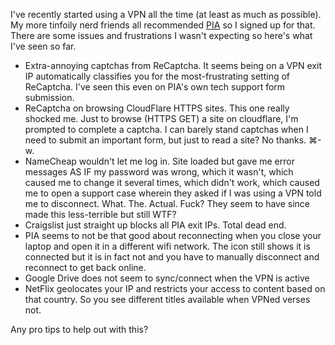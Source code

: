 I've recently started using a VPN all the time (at least as much as possible). My more tinfoily nerd friends all recommended [PIA](https://www.privateinternetaccess.com/) so I signed up for that. There are some issues and frustrations I wasn't expecting so here's what I've seen so far.

- Extra-annoying captchas from ReCaptcha. It seems being on a VPN exit IP automatically classifies you for the most-frustrating setting of ReCaptcha. I've seen this even on PIA's own tech support form submission.
- ReCaptcha on browsing CloudFlare HTTPS sites. This one really shocked me. Just to browse (HTTPS GET) a site on cloudflare, I'm prompted to complete a captcha. I can barely stand captchas when I need to submit an important form, but just to read a site? No thanks. ⌘-w.
- NameCheap wouldn't let me log in. Site loaded but gave me error messages AS IF my password was wrong, which it wasn't, which caused me to change it several times, which didn't work, which caused me to open a support case wherein they asked if I was using a VPN told me to disconnect. What. The. Actual. Fuck? They seem to have since made this less-terrible but still WTF?
- Craigslist just straight up blocks all PIA exit IPs. Total dead end.
- PIA seems to not be that good about reconnecting when you close your laptop and open it in a different wifi network. The icon still shows it is connected but it is in fact not and you have to manually disconnect and reconnect to get back online.
- Google Drive does not seem to sync/connect when the VPN is active
- NetFlix geolocates your IP and restricts your access to content based on that country. So you see different titles available when VPNed verses not.

Any pro tips to help out with this?
